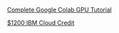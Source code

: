 [Complete Google Colab GPU Tutorial](https://medium.com/deep-learning-turkey/google-colab-free-gpu-tutorial-e113627b9f5d)


[$1200 IBM Cloud Credit](https://cognitiveclass.ai/ibm-cloud-promotion/) 
